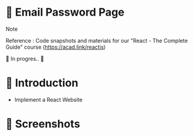 # 💯 Email Password Page
> [!NOTE]
> Reference : Code snapshots and materials for our "React - The Complete Guide" course (https://acad.link/reactjs)

🚧 In progres.. 🚧

# 📖 Introduction
- Implement a React Website
<!--1. Build Core Components (e.g., AddUser Component)
2. Manage State
3. Output Users Conditionally & Show Error Modal -->

# 👀 Screenshots
<!-- <div>
  <img align="left" src="https://github.com/kdh4646/user-info/assets/71913953/456e353f-53d3-4818-b5ba-4edba15fa903" width="45%"/>
  //<img align="right" src="https://github.com/kdh4646/user-info/assets/71913953/387ec911-2a7c-4a1e-8282-0bb05a190e9e" width="45%"/>
</div> -->
